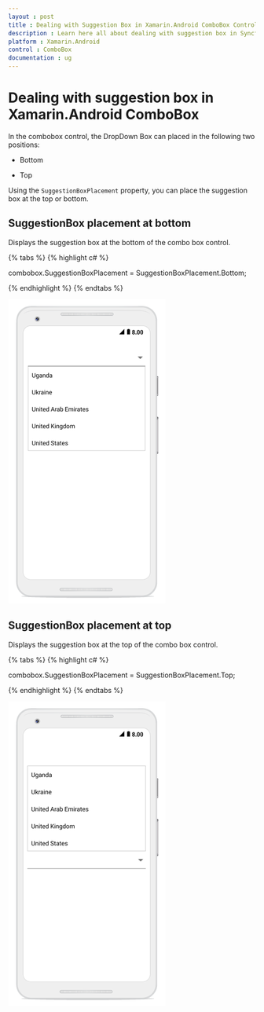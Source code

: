 ```yaml
---
layout : post
title : Dealing with Suggestion Box in Xamarin.Android ComboBox Control | Syncfusion 
description : Learn here all about dealing with suggestion box in Syncfusion Essential Xamarin.Android ComboBox control, its elements, and more.
platform : Xamarin.Android 
control : ComboBox
documentation : ug
---
```


# Dealing with suggestion box in Xamarin.Android ComboBox
In the combobox control, the DropDown Box can placed in the following two positions:

* Bottom 

* Top 

Using the `SuggestionBoxPlacement` property, you can place the suggestion box at the top or bottom. 

## SuggestionBox placement at bottom

Displays the suggestion box at the bottom of the combo box control. 
 
{% tabs %}
{% highlight c# %}

combobox.SuggestionBoxPlacement = SuggestionBoxPlacement.Bottom; 
 
{% endhighlight %}
{% endtabs %}

![Suggestion Box placement at bottom in Xamarin.Android ComboBox](images/bottom.png)

## SuggestionBox placement at top

Displays the suggestion box at the top of the combo box control. 
 
{% tabs %}
{% highlight c# %}

combobox.SuggestionBoxPlacement = SuggestionBoxPlacement.Top; 
 
{% endhighlight %}
{% endtabs %}

![Suggestion Box placement at top in Xamarin.Android ComboBox](images/top.png)